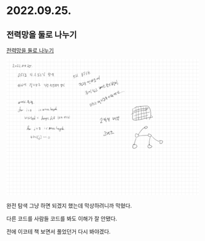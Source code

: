 # 2022.09.25.

## 전력망을 둘로 나누기

[전력망을 둘로 나누기](https://school.programmers.co.kr/learn/courses/30/lessons/86971)

![](TIL-36.jpg)

완전 탐색 그냥 하면 되겠지 했는데 막상하려니까 막혔다.

다른 코드를 사람들 코드를 봐도 이해가 잘 안됐다.

전에 이코테 책 보면서 풀었던거 다시 봐야겠다.